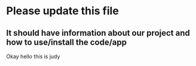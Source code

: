 # Please update this file

## It should have information about our project and how to use/install the code/app

Okay hello this is judy


